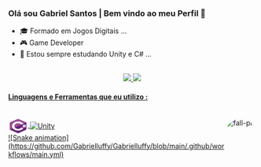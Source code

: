 ### Olá sou Gabriel Santos | Bem vindo ao meu Perfil 👋

- 🎓 Formado em Jogos Digitais ...
- 🎮 Game Developer 
- 🌱 Estou sempre estudando Unity e C# ... 
<br>
<div align="center">
  <a href="https://github.com/gabrielluffy">
  <img height="180em" src="https://github-readme-stats.vercel.app/api?username=gabrielluffy&show_icons=true&theme=radical&include_all_commits=true&count_private=true"/>
  <img height="180em" src="https://github-readme-stats.vercel.app/api/top-langs/?username=gabrielluffy&layout=compact&langs_count=7&theme=radical"/>
</div>

  
 <h4> Linguagens e Ferramentas que eu utilizo : </h4> 
<div style="display: inline_block"><br>
  <img align="center" alt="Csharp" height="30" width="40" src="https://raw.githubusercontent.com/devicons/devicon/master/icons/csharp/csharp-original.svg">  
  <img align="center" alt="Unity" height="30" width="40" src="https://files.rubixdev.de/logos/unity.svg">
  <img align="right" alt="fall-pic" height="150" style="border-radius:50px;" src="https://media.giphy.com/media/bGgsc5mWoryfgKBx1u/giphy.gif">
</div>

 <div>
![Snake animation](https://github.com/Gabrielluffy/Gabrielluffy/blob/main/.github/workflows/main.yml)
 </div>          
          
